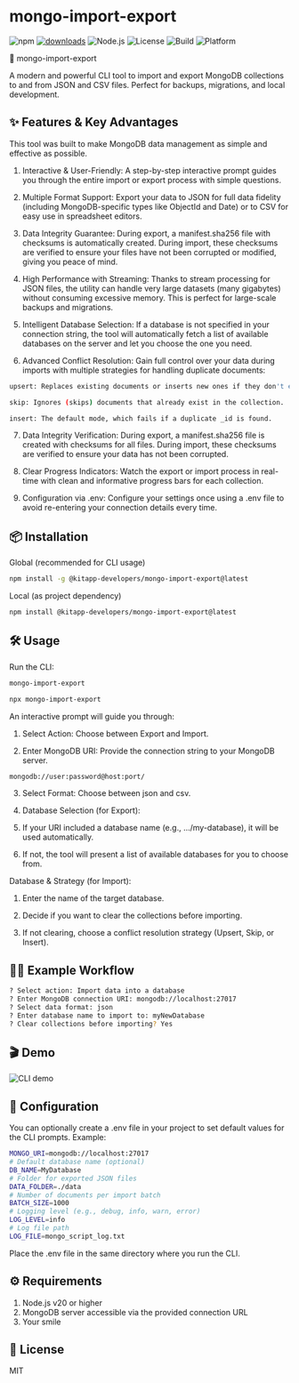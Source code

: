 # mongo-import-export

![npm](https://img.shields.io/npm/v/@kitapp-developers/mongo-import-export?color=brightgreen&label=npm%20package)
[![downloads](https://img.shields.io/npm/dw/@kitapp-developers/mongo-import-export.svg?label=downloads)](https://www.npmjs.com/package/@kitapp-developers/mongo-import-export)
![Node.js](https://img.shields.io/badge/node-%3E=20.0.0-blue)
![License](https://img.shields.io/npm/l/@kitapp-developers/mongo-import-export?color=blue)
![Build](https://img.shields.io/badge/build-passing-brightgreen)
![Platform](https://img.shields.io/badge/platform-cli-lightgrey)

🚀 mongo-import-export

A modern and powerful CLI tool to import and export MongoDB collections to and from JSON and CSV files. Perfect for backups, migrations, and local development.

## ✨ Features & Key Advantages
This tool was built to make MongoDB data management as simple and effective as possible.

1. Interactive & User-Friendly: A step-by-step interactive prompt guides you through the entire import or export process with simple questions.

2. Multiple Format Support: Export your data to JSON for full data fidelity (including MongoDB-specific types like ObjectId and Date) or to CSV for easy use in spreadsheet editors.

3. Data Integrity Guarantee: During export, a manifest.sha256 file with checksums is automatically created. During import, these checksums are verified to ensure your files have not been corrupted or modified, giving you peace of mind.

4. High Performance with Streaming: Thanks to stream processing for JSON files, the utility can handle very large datasets (many gigabytes) without consuming excessive memory. This is perfect for large-scale backups and migrations.

5. Intelligent Database Selection: If a database is not specified in your connection string, the tool will automatically fetch a list of available databases on the server and let you choose the one you need.

6. Advanced Conflict Resolution: Gain full control over your data during imports with multiple strategies for handling duplicate documents:
```bash
upsert: Replaces existing documents or inserts new ones if they don't exist.
```
```bash
skip: Ignores (skips) documents that already exist in the collection.
```
```bash
insert: The default mode, which fails if a duplicate _id is found.
```
7. Data Integrity Verification: During export, a manifest.sha256 file is created with checksums for all files. During import, these checksums are verified to ensure your data has not been corrupted.

8. Clear Progress Indicators: Watch the export or import process in real-time with clean and informative progress bars for each collection.

9. Configuration via .env: Configure your settings once using a .env file to avoid re-entering your connection details every time.


## 📦 Installation

Global (recommended for CLI usage)
```bash
npm install -g @kitapp-developers/mongo-import-export@latest
```
Local (as project dependency)
```bash
npm install @kitapp-developers/mongo-import-export@latest
```
## 🛠️ Usage

Run the CLI:

```bash
mongo-import-export
```
```bash
npx mongo-import-export
```
An interactive prompt will guide you through:

1. Select Action: Choose between Export and Import.

2. Enter MongoDB URI: Provide the connection string to your MongoDB server.
```bash
mongodb://user:password@host:port/
```
3. Select Format: Choose between json and csv.

4. Database Selection (for Export):

5. If your URI included a database name (e.g., .../my-database), it will be used automatically.

6. If not, the tool will present a list of available databases for you to choose from.

Database & Strategy (for Import):

1. Enter the name of the target database.

2. Decide if you want to clear the collections before importing.

3. If not clearing, choose a conflict resolution strategy (Upsert, Skip, or Insert).

## 🧑‍💻 Example Workflow
```bash
? Select action: Import data into a database
? Enter MongoDB connection URI: mongodb://localhost:27017
? Select data format: json
? Enter database name to import to: myNewDatabase
? Clear collections before importing? Yes
```
## 🎬 Demo

![CLI demo](./assets/demo.gif)

## 👀 Configuration
You can optionally create a .env file in your project to set default values for the CLI prompts. Example:

```bash
MONGO_URI=mongodb://localhost:27017
# Default database name (optional)
DB_NAME=MyDatabase
# Folder for exported JSON files
DATA_FOLDER=./data
# Number of documents per import batch
BATCH_SIZE=1000
# Logging level (e.g., debug, info, warn, error)
LOG_LEVEL=info
# Log file path
LOG_FILE=mongo_script_log.txt
```
Place the .env file in the same directory where you run the CLI.

## ⚙️ Requirements
1. Node.js v20 or higher
2. MongoDB server accessible via the provided connection URL
3. Your smile

## 📖 License
MIT

